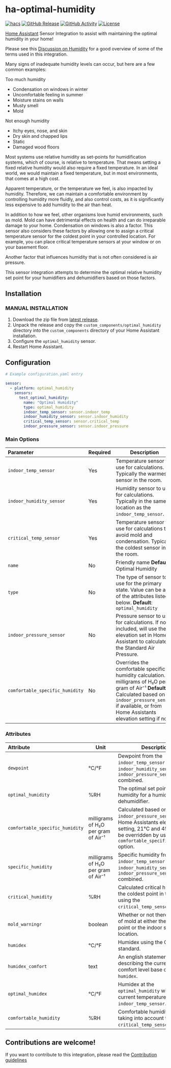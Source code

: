 # ha-optimal-humidity

[![hacs][hacsbadge]][hacs]
[![GitHub Release][releases-shield]][releases]
[![GitHub Activity][commits-shield]][commits]
[![License][license-shield]](LICENSE)

[Home Assistant](https:/home-assistant.io) Sensor Integration to assist with maintaining the optimal humidity in your home!

Please see this [Discussion on Humidity](https://www.weather.gov/lmk/humidity) for a good overview of some of the terms used in this integration.

Many signs of inadequate humidity levels can occur, but here are a few common examples:

Too much humidity
* Condensation on windows in winter
* Uncomfortable feeling in summer
* Moisture stains on walls
* Musty smell
* Mold

Not enough humidity
* Itchy eyes, nose, and skin
* Dry skin and chapped lips
* Static
* Damaged wood floors

Most systems use relative humidity as set-points for humidification systems, which of course, is relative to temperature.  That means setting a fixed relative humidity would also require a fixed temperature.  In an ideal world, we would maintain a fixed temperature, but in most environments, that comes at a high cost.

Apparent temperature, or the temperature we feel, is also impacted by humidity.  Therefore, we can maintain a comfortable environment by controlling humidity more fluidly, and also control costs, as it is significantly less expensive to add humidity to the air than heat.

In addition to how we feel, other organisms love humid environments, such as mold.  Mold can have detrimental effects on health and can do irreparable damage to your home.  Condensation on windows is also a factor. This sensor also considers these factors by allowing one to assign a critical temperature sensor for the coldest point in your controlled location.  For example, you can place critical temperature sensors at your window or on your basement floor.

Another factor that influences humidity that is not often considered is air pressure.

This sensor integration attempts to determine the optimal relative humidity set point for your humidifiers and dehumidifiers based on those factors.

## Installation

### MANUAL INSTALLATION

1. Download the zip file from [latest release](https://github.com/TheRealWaldo/ha-optimal-humidity/releases/latest).
2. Unpack the release and copy the `custom_components/optimal_humidity` directory into the `custom_components` directory of your Home Assistant installation.
3. Configure the `optimal_humidity` sensor.
4. Restart Home Assistant.

## Configuration

```yaml
# Example configuration.yaml entry

sensor:
  - platform: optimal_humidity
    sensors:
      test_optimal_humidity:
        name: "Optimal Humidity"
        type: optimal_humidity
        indoor_temp_sensor: sensor.indoor_temp
        indoor_humidity_sensor: sensor.indoor_humidity
        critical_temp_sensor: sensor.critical_temp
        indoor_pressure_sensor: sensor.indoor_pressure
```

### Main Options

|Parameter |Required|Description
|:---|---|---
| `indoor_temp_sensor` | Yes | Temperature sensor to use for calculations. Typically the warmest sensor in the room.
| `indoor_humidity_sensor` | Yes | Humidity sensor to use for calculations. Typically in the same location as the `indoor_temp_sensor`.
| `critical_temp_sensor` | Yes | Temperature sensor to use for calculations to avoid mold and condensation. Typically the coldest sensor in the room.
| `name` | No | Friendly name **Default**: Optimal Humidity
| `type` | No | The type of sensor to use for the primary state.  Value can be any of the attributes listed below. **Default**: `optimal_humidity`
| `indoor_pressure_sensor` | No | Pressure sensor to use for calculations.  If not included, will use the elevation set in Home Assistant to calculate the Standard Air Pressure.
| `comfortable_specific_humidity` | No | Overrides the comfortable specific humidity calculation.  In milligrams of H₂O per gram of Air⁻¹ **Default**: Calculated based on `indoor_pressure_sensor` if available, or from Home Assistants elevation setting if not.

### Attributes

|Attribute|Unit|Description
|:---|---|---
| `dewpoint` | °C/°F | Dewpoint from the `indoor_temp_sensor` and `indoor_humidity_sensor` and `indoor_pressure_sensor` combined.
| `optimal_humidity` | %RH | The optimal set point in relative humidity for a humidifier or dehumidifier.
| `comfortable_specific_humidity` | milligrams of H₂O per gram of Air⁻¹ | Calculated based on `indoor_pressure_sensor` or Home Assistants elevation setting, 21°C and 45%RH.  Can be overridden by using the `comfortable_specific_humidity` option.
| `specific_humidity` | milligrams of H₂O per gram of Air⁻¹ | Specific humidity from the `indoor_temp_sensor` and `indoor_humidity_sensor` and `indoor_pressure_sensor` combined.
| `critical_humidity` | %RH | Calculated critical humidity at the coldest point in the room, using the `critical_temp_sensor`.
| `mold_warningr` | boolean | Whether or not there is a risk of mold at either the critical point or the indoor sensor location.
| `humidex` | °C/°F | Humidex using the Canadian standard.
| `humidex_comfort` | text | An english statement describing the current human comfort level base on the `humidex`.
| `optimal_humidex` | °C/°F | Humidex at the `optimal_humidity` with the current temperature from `indoor_temp_sensor`.
| `comfortable_humidity` | %RH | Comfortable humidity, not taking into account the `critical_temp_sensor`.

## Contributions are welcome!

If you want to contribute to this integration, please read the [Contribution guidelines](CONTRIBUTING.md)


[commits]: https://github.com/TheRealWaldo/ha-optimal-humidity/commits/main
[commits-shield]: https://img.shields.io/github/commit-activity/m/therealwaldo/ha-optimal-humidity?style=for-the-badge
[license-shield]: https://img.shields.io/github/license/therealwaldo/ha-optimal-humidity.svg?style=for-the-badge
[hacs]: https://github.com/custom-components/hacs
[hacsbadge]: https://img.shields.io/badge/HACS-Custom-orange.svg?style=for-the-badge
[releases-shield]: https://img.shields.io/github/v/release/therealwaldo/ha-optimal-humidity?include_prereleases&style=for-the-badge
[releases]: https://github.com/TheRealWaldo/ha-optimal-humidity/releases

